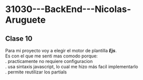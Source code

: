 # 31030---BackEnd---Nicolas-Aruguete

## Clase 10

Para mi proyecto voy a elegir el motor de plantilla ***Ejs***.  
Es con el que me senti mas comodo porque:  
. practicamente no requiere configuracion  
. usa sintaxis javascript, lo cual me hizo más facil implementarlo  
. permite reutilizar los partials   
